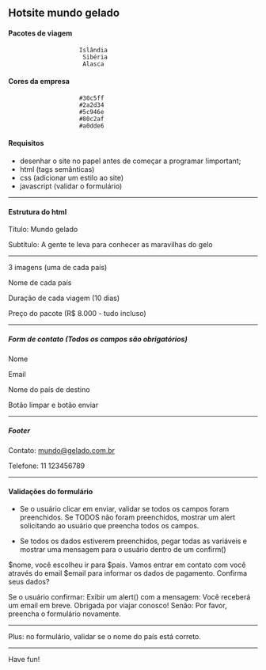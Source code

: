 ## Hotsite mundo gelado

#### Pacotes de viagem
                        Islândia
                         Sibéria
                         Alasca

#### Cores da empresa
                        #30c5ff
                        #2a2d34
                        #5c946e
                        #80c2af
                        #a0dde6

#### Requisitos

- desenhar o site no papel antes de começar a programar !important;
- html (tags semânticas)
- css (adicionar um estilo ao site)
- javascript (validar o formulário)

***

#### Estrutura do html

Título: Mundo gelado

Subtítulo: A gente te leva para conhecer as maravilhas do gelo

***

3 imagens (uma de cada país)

Nome de cada país

Duração de cada viagem (10 dias)

Preço do pacote (R$ 8.000 - tudo incluso)

***

##### Form de contato (Todos os campos são obrigatórios)

Nome

Email

Nome do país de destino

Botão limpar e botão enviar

***

##### Footer

Contato: mundo@gelado.com.br

Telefone: 11 123456789


***


#### Validações do formulário

- Se o usuário clicar em enviar, validar se todos os campos foram preenchidos. Se TODOS não foram preenchidos, mostrar um alert solicitando ao usuário que preencha todos os campos.

- Se todos os dados estiverem preenchidos, pegar todas as variáveis e mostrar uma mensagem para o usuário dentro de um confirm()

$nome, você escolheu ir para $pais. Vamos entrar em contato com você através do email $email para informar os dados de pagamento. Confirma seus dados?

Se o usuário confirmar: Exibir um alert() com a mensagem: Você receberá um email em breve. Obrigada por viajar conosco!
Senão: Por favor, preencha o formulário novamente.


***

Plus: no formulário, validar se o nome do país está correto.

***

Have fun!


